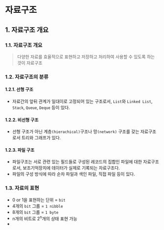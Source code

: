 # 자료구조
## 1. 자료구조 개요
### 1.1. 자료구조 개요
> 다양한 자료를 효율적으로 표현하고 저장하고 처리하여 사용할 수 있도록 하는 것이 자료구조

### 1.2. 자료구조의 분류
#### 1.2.1. 선형 구조
- 자료간의 앞뒤 관계가 일대이로 고정되어 있는 구조로서, `List`와 `Linked List`, `Stack`, `Queue`, `Deque` 등이 있다. 

#### 1.2.2. 비선형 구조
- 선형 구조가 아닌 계층`(hierachical)`구조나 망`(network)` 구조를 갖는 자료구조로서 트리와 그래프가 있다.


#### 1.2.3. 파일 구조
- 파일구조는 서로 관련 있는 필드들로 구성된 레코드의 집합인 파일에 대한 자료구조로서, 보조기억장치에 데이터가 실제로 기록되는 자료구조다. 
- 파일의 구성 방식에 따라 순차 파일과 색인 파일, 직접 파일 등이 있다.


### 1.3. 자료의 표현
- 0 or 1을 표현하는 단위 = `bit`
- 4개의 `bit` 그룹 = `1 nibble`
- 8개의 `bit` 그룹 = `1 byte`
- n개의 비트로 2<sup>n</sup>개의 상태 표현 가능
- ​








